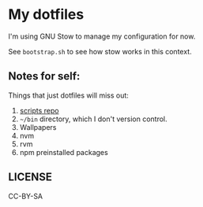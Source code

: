 # My dotfiles

I'm using GNU Stow to manage my configuration for now.

See `bootstrap.sh` to see how stow works in this context.

## Notes for self:

Things that just dotfiles will miss out:

1. [scripts repo](https://github.captnemo.in/scripts)
1. `~/bin` directory, which I don't version control.
1. Wallpapers
1. nvm
1. rvm
1. npm preinstalled packages

## LICENSE

CC-BY-SA
